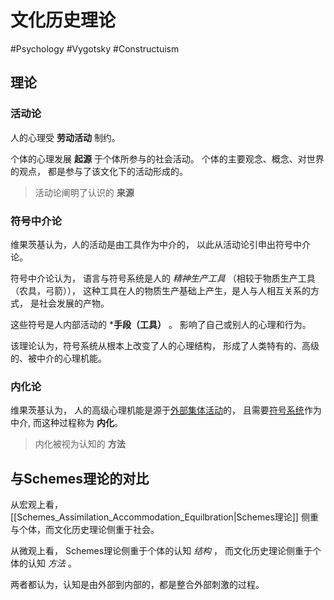 # 文化历史理论
#Psychology #Vygotsky #Constructuism

## 理论
### 活动论
人的心理受 **劳动活动** 制约。

个体的心理发展 **起源** 于个体所参与的社会活动。
个体的主要观念、概念、对世界的观点，
都是参与了该文化下的活动形成的。

> 活动论阐明了认识的 **来源**

### 符号中介论
维果茨基认为，人的活动是由工具作为中介的，
以此从活动论引申出符号中介论。

符号中介论认为，
语言与符号系统是人的 *精神生产工具*
（相较于物质生产工具（农具，弓箭）），
这种工具在人的物质生产基础上产生，是人与人相互关系的方式，
是社会发展的产物。

这些符号是人内部活动的  ***手段（工具）** 。
影响了自己或别人的心理和行为。

该理论认为，符号系统从根本上改变了人的心理结构，
形成了人类特有的、高级的、被中介的心理机能。

### 内化论
维果茨基认为，
人的高级心理机能是源于[外部集体活动](#活动论)的，
且需要[符号系统](#符号中介论)作为中介,
而这种过程称为 **内化**。

> 内化被视为认知的 **方法**

## 与Schemes理论的对比
从宏观上看，
[[Schemes_Assimilation_Accommodation_Equilbration|Schemes理论]]
侧重与个体，而文化历史理论侧重于社会。

从微观上看，
Schemes理论侧重于个体的认知 *结构* ，
而文化历史理论侧重于个体的认知 *方法* 。

两者都认为，认知是由外部到内部的，都是整合外部刺激的过程。
